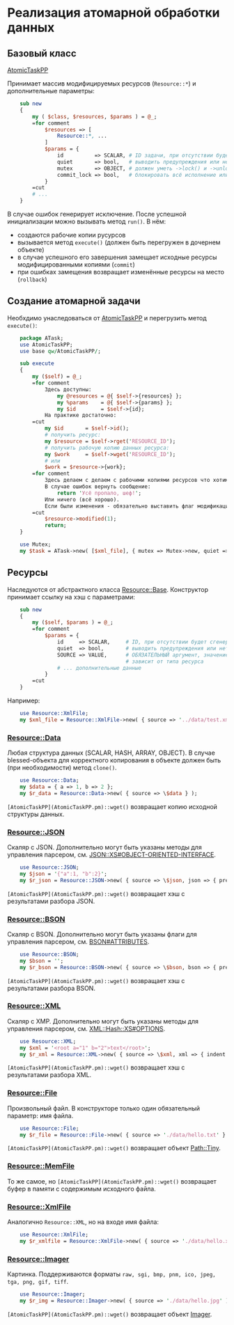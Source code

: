 # Реализация атомарной обработки данных

## Базовый класс

[AtomicTaskPP](AtomicTaskPP.pm)

Принимает массив модифицируемых ресурсов (`Resource::*`) и дополнительные параметры:

```perl
    sub new 
    {
        my ( $class, $resources, $params ) = @_;
        =for comment
            $resources => [ 
                Resource::*, ... 
            ]
            $params = {
                id          => SCALAR, # ID задачи, при отсутствии будет сгенерирован
                quiet       => bool,   # выводить предупреждения или нет
                mutex       => OBJECT, # должен уметь ->lock() и ->unlock()
                commit_lock => bool,   # блокировать всё исполнение или только коммит
            }
        =cut
        # ...
    }
```
В случае ошибок генерирует исключение. После успешной инициализации можно вызывать
метод `run()`. В нём:

* создаются рабочие копии русурсов
* вызывается метод `execute()` (должен быть перегружен в дочернем объекте)
* в случае успешного его завершения замещает исходные ресурсы модифицированными копиями (`commit`)
* при ошибках замещения возвращает изменённые ресурсы на место (`rollback`)

## Создание атомарной задачи

Необхдимо унаследоваться от [AtomicTaskPP](AtomicTaskPP.pm) и перегрузить метод `execute()`:

```perl
    package ATask;
    use AtomicTaskPP;
    use base qw/AtomicTaskPP/;

    sub execute
    {
        my ($self) = @_;
        =for comment
            Здесь доступны:
                my @resources = @{ $self->{resources} };
                my %params    = @{ $self->{params} };
                my $id        = $self->{id};
            На практике достаточно:
        =cut
            my $id       = $self->id();
            # получить ресурс:
            my $resource = $self->rget('RESOURCE_ID');
            # получить рабочую копию данных ресурса:
            my $work     = $self->wget('RESOURCE_ID');
            # или
            $work = $resource->{work};
        =for comment
            Здесь делаем с делаем с рабочими копиями ресурсов что хотим.
            В случае ошибок вернуть сообщение:
                return 'Усё пропало, шеф!';
            Или ничего (всё хорошо).
            Если были изменения - обязательно выставить флаг модификации
        =cut
            $resource->modified(1);
            return;
    }

    use Mutex;
    my $task = ATask->new( [$xml_file], { mutex => Mutex->new, quiet => 1 } );
```

## Ресурсы

Наследуются от абстрактного класса [Resource::Base](Resource/Base.pm). 
Конструктор принимает ссылку на хэш с параметрами:

```perl
    sub new
    {
        my ($self, $params ) = @_;
        =for comment
            $params = {
                id     => SCALAR,     # ID, при отсутствии будет сгенерирован
                quiet  => bool,       # выводить предупреждения или нет
                SOURCE => VALUE,      # ОБЯЗАТЕЛЬНЫЙ аргумент, значение
                                      # зависит от типа ресурса
                # ... дополнительные данные
            }
        =cut
    }
```

Например:

```perl
    use Resource::XmlFile;
    my $xml_file = Resource::XmlFile->new( { source => '../data/test.xml' } );
```

### [Resource::Data](Resource/Data.pm)

Любая структура данных (SCALAR, HASH, ARRAY, OBJECT). В случае blessed-объекта для 
корректного копирования в объекте должен быть (при необходимости) метод `clone()`.

```perl
    use Resource::Data;
    my $data = { a => 1, b => 2 };
    my $r_data = Resource::Data->new( { source => \$data } );
```

`[AtomicTaskPP](AtomicTaskPP.pm)::wget()` возвращает копию исходной структуры данных.


### [Resource::JSON](Resource/JSON.pm)

Скаляр с JSON. Дополнительно могут быть указаны методы для управления парсером, см. 
[JSON::XS#OBJECT-ORIENTED-INTERFACE](https://metacpan.org/pod/JSON::XS#OBJECT-ORIENTED-INTERFACE).

```perl
    use Resource::JSON;
    my $json = '{"a":1, "b":2}';
    my $r_json = Resource::JSON->new( { source => \$json, json => { pretty => 1 } } );
```

`[AtomicTaskPP](AtomicTaskPP.pm)::wget()` возвращает хэш с результатами разбора JSON.


### [Resource::BSON](Resource/BSON.pm)

Скаляр с BSON. Дополнительно могут быть указаны флаги для управления парсером, см. 
[BSON#ATTRIBUTES](https://metacpan.org/pod/BSON#ATTRIBUTES).

```perl
    use Resource::BSON;
    my $bson = '';
    my $r_bson = Resource::BSON->new( { source => \$bson, bson => { prefer_numeric => 1 } } );
```

`[AtomicTaskPP](AtomicTaskPP.pm)::wget()` возвращает хэш с результатами разбора BSON.

### [Resource::XML](Resource/XML.pm)

Скаляр с XMP. Дополнительно могут быть указаны методы для управления парсером, см. 
[XML::Hash::XS#OPTIONS](https://metacpan.org/pod/XML::Hash::XS#OPTIONS).

```perl
    use Resource::XML;
    my $xml = '<root a="1" b="2">text</root>';
    my $r_xml = Resource::XML->new( { source => \$xml, xml => { indent => 2 } } );
```

`[AtomicTaskPP](AtomicTaskPP.pm)::wget()` возвращает хэш с результатами разбора XML.


### [Resource::File](Resource/File.pm)

Произвольный файл. В конструкторе только один обязательный параметр: имя файла.

```perl
    use Resource::File;
    my $r_file = Resource::File->new( { source => './data/hello.txt' } );
```

`[AtomicTaskPP](AtomicTaskPP.pm)::wget()` возвращает объект [Path::Tiny](https://metacpan.org/pod/Path::Tiny).

### [Resource::MemFile](Resource/MemFile.pm)

То же самое, но `[AtomicTaskPP](AtomicTaskPP.pm)::wget()` возвращает буфер в памяти с содержимым исходного файла.

### [Resource::XmlFile](Resource/XmlFile.pm)

Аналогично `Resource::XML`, но на входе имя файла:

```perl
    use Resource::XmlFile;
    my $r_xmlfile = Resource::XmlFile->new( { source => './data/hello.xml', xml => { keep_root => 1 } } );
```

### [Resource::Imager](Resource/Imager.pm)

Картинка. Поддерживаются форматы `raw, sgi, bmp, pnm, ico, jpeg, tga, png, gif, tiff`.

```perl
    use Resource::Imager;
    my $r_img = Resource::Imager->new( { source => './data/hello.jpg' );
```

`[AtomicTaskPP](AtomicTaskPP.pm)::wget()` возвращает объект [Imager](https://metacpan.org/pod/Imager).
